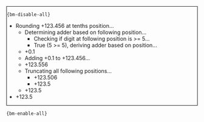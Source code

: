 <div style="border:1px solid black;">

`{bm-disable-all}`

 * Rounding +123.456 at tenths position...
   * Determining adder based on following position...
     * Checking if digit at following position is >= 5...
     * True (5 >= 5), deriving adder based on position...
   * +0.1
   * Adding +0.1 to +123.456...
   * +123.556
   * Truncating all following positions...
     * +123.506
     * +123.5
   * +123.5
 * +123.5
</div>

`{bm-enable-all}`

